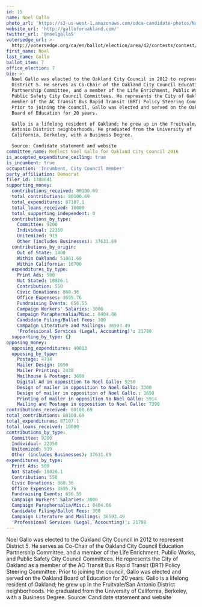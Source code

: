 ```yaml
---
id: 15
name: Noel Gallo
photo_url: 'https://s3-us-west-1.amazonaws.com/odca-candidate-photos/Noel-Gallo.png'
website_url: 'http://galloforoakland.com/'
twitter_url: '@noelgallo5'
votersedge_url: >-
  http://votersedge.org/ca/en/ballot/election/area/42/contests/contest/13237/candidate/130759?&county=Alameda%20County&election_authority_id=1
first_name: Noel
last_name: Gallo
ballot_item: 7
office_election: 7
bio: >-
  Noel Gallo was elected to the Oakland City Council in 2012 to represent
  District 5. He serves as Co-Chair of the Oakland City Council Education
  Partnership Committee, and a member of the Life Enrichment, Public Works, and
  Public Safety City Council Committees. He represents the City of Oakland as a
  member of the AC Transit Bus Rapid Transit (BRT) Policy Steering Committee.
  Prior to joining the council, Gallo was elected and served on the Oakland
  Board of Education for 20 years. 

  Gallo is a lifelong resident of Oakland; he grew up in the Fruitvale/San
  Antonio District neighborhoods. He graduated from the University of
  California, Berkeley, with a Business Degree. 

  Source: Candidate statement and website
committee_name: ReElect Noel Gallo for Oakland City Council 2016
is_accepted_expenditure_ceiling: true
is_incumbent: true
occupation: 'Incumbent, City Council member'
party_affiliation: Democrat
filer_id: 1388641
supporting_money:
  contributions_received: 80100.69
  total_contributions: 80100.69
  total_expenditures: 87107.1
  total_loans_received: 10000
  total_supporting_independent: 0
  contributions_by_type:
    Committee: 9200
    Individual: 22350
    Unitemized: 919
    Other (includes Businesses): 37631.69
  contributions_by_origin:
    Out of State: 1400
    Within Oakland: 51081.69
    Within California: 16700
  expenditures_by_type:
    Print Ads: 500
    Not Stated: 10826.1
    Contribution: 550
    Civic Donations: 860.36
    Office Expenses: 3595.76
    Fundraising Events: 656.55
    Campaign Workers' Salaries: 3000
    Campaign Paraphernalia/Misc.: 8404.06
    Candidate Filing/Ballot Fees: 300
    Campaign Literature and Mailings: 36593.49
    'Professional Services (Legal, Accounting)': 21788
  supporting_by_type: {}
opposing_money:
  opposing_expenditures: 40013
  opposing_by_type:
    Postage: 4714
    Mailer Design: 1650
    Mailer Printing: 2438
    Mailhouse & Postage: 3699
    Digital Ad in opposition to Noel Gallo: 9250
    Design of mailer in opposition to Noel Gallo: 3300
    Design of mailer in opposition of Noel Gallo.: 1650
    Printing of mailer in opposition to Noel Gallo: 5914
    Mailing and Postage in opposition to Noel Gallo: 7398
contributions_received: 80100.69
total_contributions: 80100.69
total_expenditures: 87107.1
total_loans_received: 10000
contributions_by_type:
  Committee: 9200
  Individual: 22350
  Unitemized: 919
  Other (includes Businesses): 37631.69
expenditures_by_type:
  Print Ads: 500
  Not Stated: 10826.1
  Contribution: 550
  Civic Donations: 860.36
  Office Expenses: 3595.76
  Fundraising Events: 656.55
  Campaign Workers' Salaries: 3000
  Campaign Paraphernalia/Misc.: 8404.06
  Candidate Filing/Ballot Fees: 300
  Campaign Literature and Mailings: 36593.49
  'Professional Services (Legal, Accounting)': 21788
---
```

Noel Gallo was elected to the Oakland City Council in 2012 to represent District 5. He serves as Co-Chair of the Oakland City Council Education Partnership Committee, and a member of the Life Enrichment, Public Works, and Public Safety City Council Committees. He represents the City of Oakland as a member of the AC Transit Bus Rapid Transit (BRT) Policy Steering Committee. Prior to joining the council, Gallo was elected and served on the Oakland Board of Education for 20 years. 
Gallo is a lifelong resident of Oakland; he grew up in the Fruitvale/San Antonio District neighborhoods. He graduated from the University of California, Berkeley, with a Business Degree. 
Source: Candidate statement and website